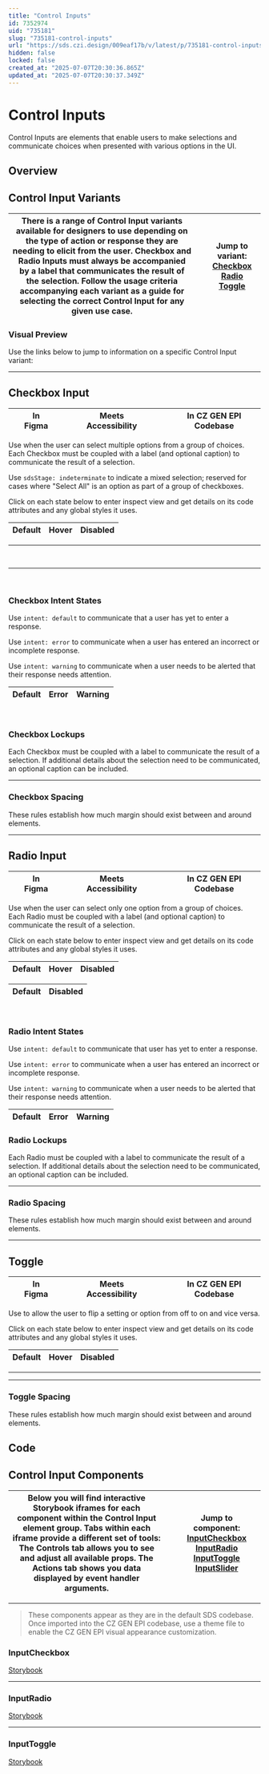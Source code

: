 ```yaml
---
title: "Control Inputs"
id: 7352974
uid: "735181"
slug: "735181-control-inputs"
url: "https://sds.czi.design/009eaf17b/v/latest/p/735181-control-inputs"
hidden: false
locked: false
created_at: "2025-07-07T20:30:36.865Z"
updated_at: "2025-07-07T20:30:37.349Z"
---
```


# Control Inputs

Control Inputs are elements that enable users to make selections and communicate choices when presented with various options in the UI.

## Overview

## Control Input Variants

| There is a range of Control Input variants available for designers to use depending on the type of action or response they are needing to elicit from the user. Checkbox and Radio Inputs must always be accompanied by a label that communicates the result of the selection.  Follow the usage criteria accompanying each variant as a guide for selecting the correct Control Input for any given use case. |   | **Jump to variant:** [Checkbox](https://sds.czi.design/009eaf17b/v/0/p/735181-control-inputs/t/412576) [Radio](https://sds.czi.design/009eaf17b/v/0/p/735181-control-inputs/t/82d037) [Toggle](https://sds.czi.design/009eaf17b/v/0/p/735181-control-inputs/t/03bb38) |
| --- | --- | --- |

### Visual Preview

Use the links below to jump to information on a specific Control Input variant:

---

## Checkbox Input

|  | In Figma |   |  | Meets Accessibility |   |  |  In CZ GEN EPI Codebase |
| --- | --- | --- | --- | --- | --- | --- | --- |

Use when the user can select multiple options from a group of choices. Each Checkbox must be coupled with a label (and optional caption) to communicate the result of a selection.

Use `sdsStage: indeterminate` to indicate a mixed selection; reserved for cases where "Select All" is an option as part of a group of checkboxes.

Click on each state below to enter inspect view and get details on its code attributes and any global styles it uses.

| **Default** | **Hover** | **Disabled** |
| --- | --- | --- |

---

 

---

 

### Checkbox Intent States

Use `intent: default` to communicate that a user has yet to enter a response.

Use `intent: error` to communicate when a user has entered an incorrect or incomplete response.

Use `intent: warning` to communicate when a user needs to be alerted that their response needs attention.

| **Default** | **Error** | **Warning** |
| --- | --- | --- |

 

### Checkbox Lockups

Each Checkbox must be coupled with a label to communicate the result of a selection. If additional details about the selection need to be communicated, an optional caption can be included.

---

### Checkbox Spacing

These rules establish how much margin should exist between and around elements.

---

## Radio Input

|  | In Figma |   |  | Meets Accessibility |   |  |  In CZ GEN EPI Codebase |
| --- | --- | --- | --- | --- | --- | --- | --- |

Use when the user can select only one option from a group of choices. Each Radio must be coupled with a label (and optional caption) to communicate the result of a selection.

Click on each state below to enter inspect view and get details on its code attributes and any global styles it uses.

| **Default** | **Hover** | **Disabled** |
| --- | --- | --- |

| **Default** | **Disabled** |
| --- | --- |

 

### Radio Intent States

Use `intent: default` to communicate that user has yet to enter a response.

Use `intent: error` to communicate when a user has entered an incorrect or incomplete response.

Use `intent: warning` to communicate when a user needs to be alerted that their response needs attention.

| **Default** | **Error** | **Warning** |
| --- | --- | --- |

### Radio Lockups

Each Radio must be coupled with a label to communicate the result of a selection. If additional details about the selection need to be communicated, an optional caption can be included.

---

### Radio Spacing

These rules establish how much margin should exist between and around elements.

---

## Toggle

|  | In Figma |   |  | Meets Accessibility |   |  |  In CZ GEN EPI Codebase |
| --- | --- | --- | --- | --- | --- | --- | --- |

Use to allow the user to flip a setting or option from off to on and vice versa.

Click on each state below to enter inspect view and get details on its code attributes and any global styles it uses.

| **Default** | **Hover** | **Disabled** |
| --- | --- | --- |

---

---

### Toggle Spacing

These rules establish how much margin should exist between and around elements.

## Code

## Control Input Components

| Below you will find interactive Storybook iframes for each component within the Control Input element group.  Tabs within each iframe provide a different set of tools: The Controls tab allows you to see and adjust all available props. The Actions tab shows you data displayed by event handler arguments. |   | **Jump to component:** [InputCheckbox](https://sds.czi.design/009eaf17b/v/0/p/735181-control-inputs/t/18ed66) [InputRadio](https://sds.czi.design/009eaf17b/v/0/p/735181-control-inputs/t/34b310) [InputToggle](https://sds.czi.design/009eaf17b/v/0/p/735181-control-inputs/t/397647) [InputSlider](https://sds.czi.design/009eaf17b/v/0/p/735181-control-inputs/t/089b9d) |
| --- | --- | --- |

---

>These components appear as they are in the default SDS codebase. Once imported into the CZ GEN EPI codebase, use a theme file to enable the CZ GEN EPI visual appearance customization.

### InputCheckbox

[Storybook](https://chanzuckerberg.github.io/sci-components/?path=/story/inputs-inputcheckbox--default)

---

### InputRadio

[Storybook](https://chanzuckerberg.github.io/sci-components/?path=/story/inputs-inputradio--default)

---

### InputToggle

[Storybook](https://chanzuckerberg.github.io/sci-components/?path=/story/inputs-inputtoggle--default)


